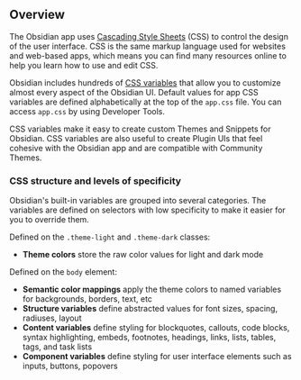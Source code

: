 ## Overview

The Obsidian app uses [Cascading Style Sheets](https://en.wikipedia.org/wiki/CSS) (CSS) to control the design of the user interface. CSS is the same markup language used for websites and web-based apps, which means you can find many resources online to help you learn how to use and edit CSS.

Obsidian includes hundreds of [CSS variables](https://developer.mozilla.org/en-US/docs/Web/CSS/Using_CSS_custom_properties) that allow you to customize almost every aspect of the Obsidian UI. Default values for app CSS variables are defined alphabetically at the top of the `app.css` file. You can access `app.css` by using Developer Tools.

CSS variables make it easy to create custom Themes and Snippets for Obsidian. CSS variables are also useful to create Plugin UIs that feel cohesive with the Obsidian app and are compatible with Community Themes.

### CSS structure and levels of specificity

Obsidian's built-in variables are grouped into several categories. The variables are defined on selectors with low specificity to make it easier for you to override them.

Defined on the `.theme-light` and `.theme-dark` classes:

- **Theme colors** store the raw color values for light and dark mode

Defined on the `body` element:

- **Semantic color mappings** apply the theme colors to named variables for backgrounds, borders, text, etc
- **Structure variables** define abstracted values for font sizes, spacing, radiuses, layout
- **Content variables** define styling for blockquotes, callouts, code blocks, syntax highlighting, embeds, footnotes, headings, links, lists, tables, tags, and task lists
- **Component variables** define styling for user interface elements such as inputs, buttons, popovers
